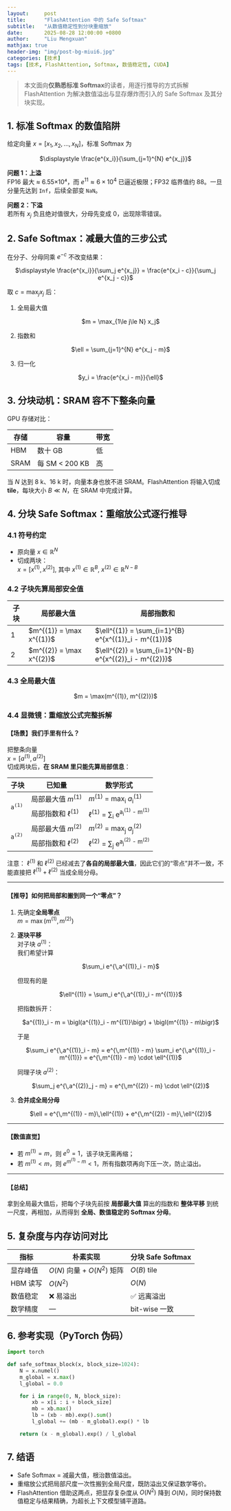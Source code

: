 ```yaml
---
layout:     post
title:      "FlashAttention 中的 Safe Softmax"
subtitle:   "从数值稳定性到分块重缩放"
date:       2025-08-28 12:00:00 +0800
author:     "Liu Mengxuan"
mathjax: true
header-img: "img/post-bg-miui6.jpg"
categories: [技术]
tags: [技术, FlashAttention, Softmax, 数值稳定性, CUDA]
---
```


> 本文面向**仅熟悉标准 Softmax**的读者，用逐行推导的方式拆解 FlashAttention 为解决数值溢出与显存爆炸而引入的 Safe Softmax 及其分块实现。



## 1. 标准 Softmax 的数值陷阱
给定向量 $x=[x_1,x_2,\dots,x_N]$，标准 Softmax 为  
<p align="center">$\displaystyle \frac{e^{x_i}}{\sum_{j=1}^{N} e^{x_j}}$</p>

**问题 1：上溢**  
FP16 最大 ≈ 6.55×10⁴，而 $e^{11}\approx 6\times10^4$ 已逼近极限；FP32 临界值约 88。一旦分量先达到 `Inf`，后续全部变 `NaN`。

**问题 2：下溢**  
若所有 $x_j$ 负且绝对值很大，分母先变成 0，出现除零错误。



## 2. Safe Softmax：减最大值的三步公式
在分子、分母同乘 $e^{-c}$ 不改变结果：

<p align="center">
$\displaystyle \frac{e^{x_i}}{\sum_j e^{x_j}} = \frac{e^{x_i - c}}{\sum_j e^{x_j - c}}$
</p>

取 $c = \max_j x_j$ 后：

1. 全局最大值  
   <p align="center">$m = \max_{1\le j\le N} x_j$</p>
2. 指数和  
   <p align="center">$\ell = \sum_{j=1}^{N} e^{x_j - m}$</p>
3. 归一化  
   <p align="center">$y_i = \frac{e^{x_i - m}}{\ell}$</p>

## 3. 分块动机：SRAM 容不下整条向量
GPU 存储对比：

| 存储 | 容量 | 带宽 |
|---|---|---|
| HBM | 数十 GB | 低 |
| SRAM | 每 SM < 200 KB | 高 |

当 $N$ 达到 8 k、16 k 时，向量本身也放不进 SRAM。FlashAttention 将输入切成 **tile**，每块大小 $B \ll N$，在 SRAM 中完成计算。



## 4. 分块 Safe Softmax：重缩放公式逐行推导

### 4.1 符号约定
- 原向量 $x \in \mathbb{R}^{N}$  
- 切成两块：  
  $x = [x^{(1)}, x^{(2)}]$, 其中 $x^{(1)} \in \mathbb{R}^{B},\ x^{(2)} \in \mathbb{R}^{N-B}$

### 4.2 子块先算局部安全值
<table>
  <thead>
    <tr>
      <th>子块</th>
      <th>局部最大值</th>
      <th>局部指数和</th>
    </tr>
  </thead>
  <tbody>
    <tr>
      <td>1</td>
      <td>$m^{(1)} = \max x^{(1)}$</td>
      <td>$\ell^{(1)} = \sum_{i=1}^{B} e^{x^{(1)}_i - m^{(1)}}$</td>
    </tr>
    <tr>
      <td>2</td>
      <td>$m^{(2)} = \max x^{(2)}$</td>
      <td>$\ell^{(2)} = \sum_{i=1}^{N-B} e^{x^{(2)}_i - m^{(2)}}$</td>
    </tr>
  </tbody>
</table>

### 4.3 全局最大值
<p align="center">$m = \max(m^{(1)}, m^{(2)})$</p>


### 4.4 显微镜：重缩放公式完整拆解

#### 【场景】我们手里有什么？
把整条向量  
$x = [a^{(1)}, a^{(2)}]$  
切成两块后，**在 SRAM 里只能先算局部信息**：

<table>
  <thead>
    <tr>
      <th>子块</th>
      <th>已知量</th>
      <th>数学形式</th>
    </tr>
  </thead>
  <tbody>
    <tr>
      <td rowspan="2"><code>a<sup>(1)</sup></code></td>
      <td>局部最大值&nbsp;<em>m</em><sup>(1)</sup></td>
      <td><em>m</em><sup>(1)</sup>&nbsp;=&nbsp;max<sub>i</sub>&nbsp;<em>a</em><sub>i</sub><sup>(1)</sup></td>
    </tr>
    <tr>
      <td>局部指数和&nbsp;ℓ<sup>(1)</sup></td>
      <td>ℓ<sup>(1)</sup>&nbsp;=&nbsp;∑<sub>i</sub>&nbsp;e<sup>a<sub>i</sub><sup>(1)</sup>&nbsp;-&nbsp;m<sup>(1)</sup></sup></td>
    </tr>
    <tr>
      <td rowspan="2"><code>a<sup>(2)</sup></code></td>
      <td>局部最大值&nbsp;<em>m</em><sup>(2)</sup></td>
      <td><em>m</em><sup>(2)</sup>&nbsp;=&nbsp;max<sub>j</sub>&nbsp;<em>a</em><sub>j</sub><sup>(2)</sup></td>
    </tr>
    <tr>
      <td>局部指数和&nbsp;ℓ<sup>(2)</sup></td>
      <td>ℓ<sup>(2)</sup>&nbsp;=&nbsp;∑<sub>j</sub>&nbsp;e<sup>a<sub>j</sub><sup>(2)</sup>&nbsp;-&nbsp;m<sup>(2)</sup></sup></td>
    </tr>
  </tbody>
</table>

注意： $\ell^{(1)}$ 和 $\ell^{(2)}$ 已经减去了**各自的局部最大值**，因此它们的“零点”并不一致，不能直接把 $\ell^{(1)}+\ell^{(2)}$ 当成全局分母。

---

#### 【推导】如何把局部和搬到同一个“零点”？
1. 先确定**全局零点**  
   $m = \max(m^{(1)}, m^{(2)})$

2. **逐块平移**  
   对子块 $a^{(1)}$：  
   我们希望计算  
   <p align="center">$\sum_i e^{\,a^{(1)}_i - m}$  </p>
   但现有的是  
   <p align="center">$\ell^{(1)} = \sum_i e^{\,a^{(1)}_i - m^{(1)}}$  </p>

   把指数拆开：  
   <p align="center">$a^{(1)}_i - m = \bigl(a^{(1)}_i - m^{(1)}\bigr) + \bigl(m^{(1)} - m\bigr)$  </p>

   于是  
   <p align="center">$\sum_i e^{\,a^{(1)}_i - m}
   = e^{\,m^{(1)} - m} \sum_i e^{\,a^{(1)}_i - m^{(1)}}
   = e^{\,m^{(1)} - m} \cdot \ell^{(1)}$</p>

   同理子块 $a^{(2)}$：  
   <p align="center">$\sum_j e^{\,a^{(2)}_j - m}
   = e^{\,m^{(2)} - m} \cdot \ell^{(2)}$</p>

3. **合并成全局分母**  
   <p align="center">$\ell = e^{\,m^{(1)} - m}\,\ell^{(1)} + e^{\,m^{(2)} - m}\,\ell^{(2)}$</p>

---

#### 【数值直觉】
- 若 $m^{(1)} = m$，则 $e^{0}=1$，该子块无需再缩；  
- 若 $m^{(1)} < m$，则 $e^{m^{(1)}-m}<1$，所有指数项再向下压一次，防止溢出。

---

#### 【总结】
拿到全局最大值后，把每个子块先前按 **局部最大值** 算出的指数和 **整体平移** 到统一尺度，再相加，从而得到 **全局、数值稳定的 Softmax 分母**。


## 5. 复杂度与内存访问对比

| 指标 | 朴素实现 | 分块 Safe Softmax |
|---|---|---|
| 显存峰值 | $O(N)$ 向量 + $O(N^2)$ 矩阵 | $O(B)$ tile |
| HBM 读写 | $O(N^2)$ | $O(N)$ |
| 数值稳定 | ❌ 易溢出 | ✅ 远离溢出 |
| 数学精度 | — | bit-wise 一致 |


## 6. 参考实现（PyTorch 伪码）

```python
import torch

def safe_softmax_block(x, block_size=1024):
    N = x.numel()
    m_global = x.max()
    l_global = 0.0

    for i in range(0, N, block_size):
        xb = x[i : i + block_size]
        mb = xb.max()
        lb = (xb - mb).exp().sum()
        l_global += (mb - m_global).exp() * lb

    return (x - m_global).exp() / l_global
```


## 7. 结语

- Safe Softmax = 减最大值，根治数值溢出。  
- 重缩放公式把局部尺度一次性搬到全局尺度，既防溢出又保证数学等价。  
- FlashAttention 借助这两点，把显存复杂度从 $O(N^2)$ 降到 $O(N)$，同时保持数值稳定与结果精确，为超长上下文模型铺平道路。

